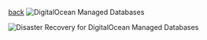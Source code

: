 [back](../README.md)
![DigitalOcean Managed Databases](https://lucid.app/publicSegments/view/ac2f4f9d-69f8-4a53-bee3-e49cbab41223/image.png)

![Disaster Recovery for DigitalOcean Managed Databases](https://lucid.app/publicSegments/view/904e34ce-1762-4192-be5c-743fc291355d/image.png)
